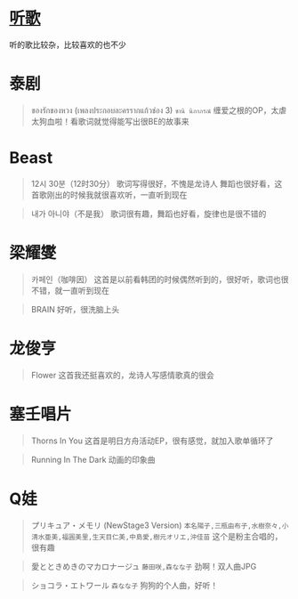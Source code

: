 # [听歌](https://github.com/noteMay/blog/issues/18)

听的歌比较杂，比较喜欢的也不少

# 泰剧

> ของรักของหวง (เพลงประกอบละครรากแก้วช่อง 3)
`ซานิ นิภาภรณ์`
缠爱之根的OP，太虐太狗血啦！看歌词就觉得能写出很BE的故事来

# Beast

>12시 30분（12时30分）
歌词写得很好，不愧是龙诗人
舞蹈也很好看，这首歌刚出的时候我就很喜欢听，一直听到现在

> 내가 아니야（不是我）
歌词很有趣，舞蹈也好看，旋律也是很不错的

# 梁耀燮

> 카페인（咖啡因）
这首是以前看韩团的时候偶然听到的，很好听，歌词也很不错，就一直听到现在

> BRAIN
好听，很洗脑上头

# 龙俊亨

>Flower
这首我还挺喜欢的，龙诗人写感情歌真的很会

# 塞壬唱片

> Thorns In You
这首是明日方舟活动EP，很有感觉，就加入歌单循环了

> Running In The Dark
动画的印象曲

# Q娃

> プリキュア・メモリ (NewStage3 Version)
`本名陽子,三瓶由布子,水樹奈々,小清水亜美,福圓美里,生天目仁美,中島愛,樹元オリエ,沖佳苗`
这个是粉主合唱的，很有趣

> 愛とときめきのマカロナージュ
`藤田咲,森なな子`
劲啊！双人曲JPG

> ショコラ・エトワール
`森なな子`
狗狗的个人曲，好听！